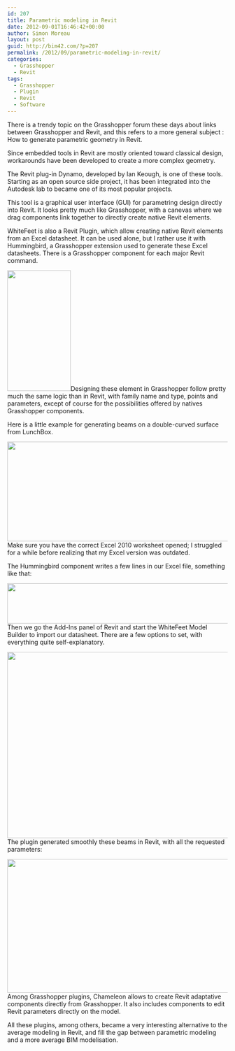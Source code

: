 ```yaml
---
id: 207
title: Parametric modeling in Revit
date: 2012-09-01T16:46:42+00:00
author: Simon Moreau
layout: post
guid: http://bim42.com/?p=207
permalink: /2012/09/parametric-modeling-in-revit/
categories:
  - Grasshopper
  - Revit
tags:
  - Grasshopper
  - Plugin
  - Revit
  - Software
---
```

There is a trendy topic on the Grasshopper forum these days about links between Grasshopper and Revit, and this refers to a more general subject : How to generate parametric geometry in Revit.

Since embedded tools in Revit are mostly oriented toward classical design, workarounds have been developed to create a more complex geometry.

The Revit plug-in Dynamo, developed by Ian Keough, is one of these tools. Starting as an open source side project, it has been integrated into the Autodesk lab to became one of its most popular projects.

This tool is a graphical user interface (GUI) for parametring design directly into Revit. It looks pretty much like Grasshopper, with a canevas where we drag components link together to directly create native Revit elements.

WhiteFeet is also a Revit Plugin, which allow creating native Revit elements from an Excel datasheet. It can be used alone, but I rather use it with Hummingbird, a Grasshopper extension used to generate these Excel datasheets. There is a Grasshopper component for each major Revit command.

[<img class="aligncenter size-full wp-image-210" title="Commands" src="http://bim42.com/wp-content/uploads/2012/09/commands1.jpg" alt="" width="145" height="276" />](http://bim42.com/wp-content/uploads/2012/09/commands1.jpg)Designing these element in Grasshopper follow pretty much the same logic than in Revit, with family name and type, points and parameters, except of course for the possibilities offered by natives Grasshopper components.

Here is a little example for generating beams on a double-curved surface from LunchBox.

[<img class="aligncenter size-full wp-image-211" title="Caneva" src="http://bim42.com/wp-content/uploads/2012/09/caneva1.jpg" alt="" width="584" height="228" srcset="https://bim42.com/wp-content/uploads/2012/09/caneva1.jpg 1628w, https://bim42.com/wp-content/uploads/2012/09/caneva1-300x117.jpg 300w, https://bim42.com/wp-content/uploads/2012/09/caneva1-1024x400.jpg 1024w" sizes="(max-width: 584px) 100vw, 584px" />](http://bim42.com/wp-content/uploads/2012/09/caneva1.jpg)Make sure you have the correct Excel 2010 worksheet opened; I struggled for a while before realizing that my Excel version was outdated.

The Hummingbird component writes a few lines in our Excel file, something like that:

[<img class="aligncenter size-full wp-image-212" title="Excel" src="http://bim42.com/wp-content/uploads/2012/09/excel.jpg" alt="" width="584" height="92" srcset="https://bim42.com/wp-content/uploads/2012/09/excel.jpg 1288w, https://bim42.com/wp-content/uploads/2012/09/excel-300x47.jpg 300w, https://bim42.com/wp-content/uploads/2012/09/excel-1024x162.jpg 1024w" sizes="(max-width: 584px) 100vw, 584px" />](http://bim42.com/wp-content/uploads/2012/09/excel.jpg)Then we go the Add-Ins panel of Revit and start the WhiteFeet Model Builder to import our datasheet. There are a few options to set, with everything quite self-explanatory.

[<img class="aligncenter size-full wp-image-213" title="WhiteFeetModelBuilder" src="http://bim42.com/wp-content/uploads/2012/09/whitefeetmodelbuilder.jpg" alt="" width="584" height="426" srcset="https://bim42.com/wp-content/uploads/2012/09/whitefeetmodelbuilder.jpg 785w, https://bim42.com/wp-content/uploads/2012/09/whitefeetmodelbuilder-300x218.jpg 300w" sizes="(max-width: 584px) 100vw, 584px" />](http://bim42.com/wp-content/uploads/2012/09/whitefeetmodelbuilder.jpg)The plugin generated smoothly these beams in Revit, with all the requested parameters:

[<img class="aligncenter size-full wp-image-214" title="RevitBeams" src="http://bim42.com/wp-content/uploads/2012/09/revitbeams.jpg" alt="" width="584" height="306" srcset="https://bim42.com/wp-content/uploads/2012/09/revitbeams.jpg 1598w, https://bim42.com/wp-content/uploads/2012/09/revitbeams-300x157.jpg 300w, https://bim42.com/wp-content/uploads/2012/09/revitbeams-1024x537.jpg 1024w" sizes="(max-width: 584px) 100vw, 584px" />](http://bim42.com/wp-content/uploads/2012/09/revitbeams.jpg)Among Grasshopper plugins, Chameleon allows to create Revit adaptative components directly from Grasshopper. It also includes components to edit Revit parameters directly on the model.

All these plugins, among others, became a very interesting alternative to the average modeling in Revit, and fill the gap between parametric modeling and a more average BIM modelisation.